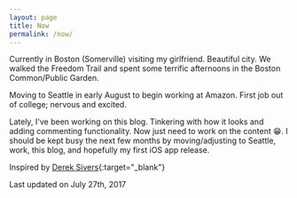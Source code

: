 ```yaml
---
layout: page
title: Now
permalink: /now/
---
```

Currently in Boston (Somerville) visiting my girlfriend. Beautiful city. We walked the Freedom Trail and spent some terrific afternoons in the Boston Common/Public Garden.

Moving to Seattle in early August to begin working at Amazon. First job out of college; nervous and excited.

Lately, I've been working on this blog. Tinkering with how it looks and adding commenting functionality. Now just need to work on the content 😁. I should be kept busy the next few months by moving/adjusting to Seattle, work, this blog, and hopefully my first iOS app release.

Inspired by [Derek Sivers](https://sivers.org/now){:target="_blank"}

Last updated on July 27th, 2017
